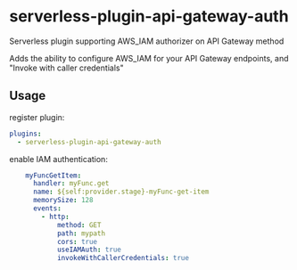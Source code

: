 # serverless-plugin-api-gateway-auth
Serverless plugin supporting AWS_IAM authorizer on API Gateway method

Adds the ability to configure AWS_IAM for your API Gateway endpoints, and "Invoke with caller credentials"

## Usage
register plugin:
```YAML
plugins:
  - serverless-plugin-api-gateway-auth
```

enable IAM authentication:
```YAML 
    myFuncGetItem:
      handler: myFunc.get
      name: ${self:provider.stage}-myFunc-get-item
      memorySize: 128
      events:
        - http:
            method: GET
            path: mypath
            cors: true
            useIAMAuth: true
            invokeWithCallerCredentials: true
```

